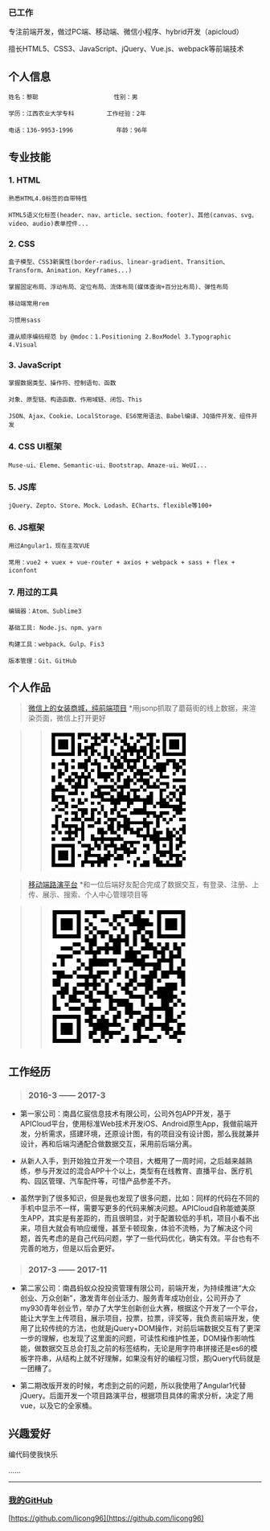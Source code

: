 ### 已工作
专注前端开发，做过PC端、移动端、微信小程序、hybrid开发（apicloud）

擅长HTML5、CSS3、JavaScript、jQuery、Vue.js、webpack等前端技术

## 个人信息  

```
姓名：黎聪                     性别：男

学历：江西农业大学专科         工作经验：2年

电话：136-9953-1996            年龄：96年
```


## 专业技能
### 1. HTML
    熟悉HTML4.0标签的自带特性

    HTML5语义化标签(header、nav、article、section、footer)、其他(canvas、svg、video、audio)表单控件...

### 2. CSS
    盒子模型、CSS3新属性(border-radius、linear-gradient、Transition、Transform、Animation、Keyframes...)

    掌握固定布局、浮动布局、定位布局、流体布局(媒体查询+百分比布局)、弹性布局

    移动端常用rem

    习惯用sass

    遵从顺序编码规范 by @mdoc：1.Positioning 2.BoxModel 3.Typographic 4.Visual

### 3. JavaScript
    掌握数据类型、操作符、控制语句、函数

    对象、原型链、构造函数、作用域链、闭包、This

    JSON、Ajax、Cookie、LocalStorage、ES6常用语法、Babel编译、JQ插件开发、组件开发

### 4. CSS UI框架
    Muse-ui、Eleme、Semantic-ui、Bootstrap、Amaze-ui、WeUI...

### 5. JS库
    jQuery、Zepto、Store、Mock、Lodash、ECharts、flexible等100+

### 6. JS框架
    用过Angular1，现在主攻VUE

    常用：vue2 + vuex + vue-router + axios + webpack + sass + flex + iconfont

### 7. 用过的工具
    编辑器：Atom、Sublime3

    基础工具: Node.js、npm、yarn

    构建工具：webpack、Gulp、Fis3

    版本管理：Git、GitHub

## 个人作品

> [微信上的女装商城，纯前端项目](http://red.tianshic.com/women-wear-mall/#/list) *用jsonp抓取了蘑菇街的线上数据，来渲染页面，微信上打开更好

>> ![二维码，网络不畅可能会丢失](https://raw.githubusercontent.com/licong96/licong96.github.io/master/women-wear-mall.png)

> [移动端路演平台](http://new.my930.com/m/#/home) *和一位后端好友配合完成了数据交互，有登录、注册、上传、展示、搜索、个人中心管理项目等

>> ![二维码，网络不畅可能会丢失](https://raw.githubusercontent.com/licong96/licong96.github.io/master/mobile.png)

## 工作经历

> ### 2016-3 —— 2017-3

* 第一家公司：南昌亿宸信息技术有限公司，公司外包APP开发，基于APICloud平台，使用标准Web技术开发iOS、Android原生App，我做前端开发，分析需求，搭建环境，还原设计图，有的项目没有设计图，那么我就兼并设计，再和后端沟通配合做数据交互，采用前后端分离。

* 从新人入手，到开始独立开发一个项目，大概用了一周时间，之后越来越熟练，参与开发过的混合APP十个以上，类型有在线教育、直播平台、医疗机构、园区管理、汽车配件等，可惜产品参差不齐。

* 虽然学到了很多知识，但是我也发现了很多问题，比如：同样的代码在不同的手机中显示不一样，需要写更多的代码来解决问题。APICloud自称能媲美原生APP，其实是有差距的，而且很明显，对于配置较低的手机，项目小看不出来，项目大就会有响应缓慢，甚至卡顿现象，体验不流畅，为了解决这个问题，首先考虑的是自己代码问题，学了一些代码优化，确实有效。平台也有不完善的地方，但是以后会更好。

> ### 2017-3 —— 2017-11

* 第二家公司：南昌蚂蚁众投投资管理有限公司，前端开发，为持续推进“大众创业、万众创新”，激发青年创业活力、服务青年成功创业，公司开办了my930青年创业节，举办了大学生创新创业大赛，根据这个开发了一个平台，能让大学生上传项目，展示项目，投票，拉票，评奖等，我负责前端开发，使用了比较传统的方法，也就是jQuery+DOM操作，对前后端数据交互有了更深一步的理解，也发现了这里面的问题，可读性和维护性差，DOM操作影响性能，做数据交互总会打乱之前的标签结构，无论是用字符串拼接还是es6的模板字符串，从结构上就不好理解，如果没有好的编程习惯，那jQuery代码就是一团糟了。

* 第二期改版开发的时候，考虑到之前的问题，所以我使用了Angular1代替jQuery。后面开发一个项目路演平台，根据项目具体的需求分析，决定了用vue，以及它的全家桶。

## 兴趣爱好
编代码使我快乐

......

- - - -
### [我的GitHub](https://github.com/licong96)
[https://github.com/licong96](https://github.com/licong96)
